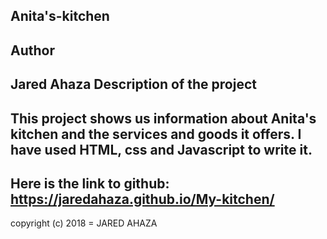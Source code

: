 Anita's-kitchen
------------
Author
-----
Jared Ahaza
Description of the project
---
This project shows us information about Anita's kitchen and the services and goods it offers. I have used HTML, css and Javascript to write it.
-----
Here is the link to github: https://jaredahaza.github.io/My-kitchen/
-----
copyright (c) 2018 = JARED AHAZA
